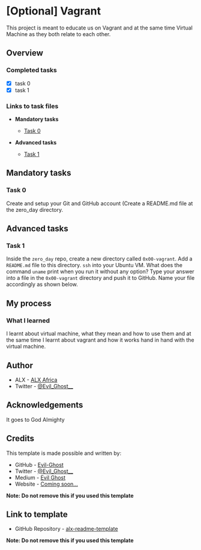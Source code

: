 # [Optional] Vagrant

This project is meant to educate us on Vagrant and at the same time Virtual Machine as they both relate to each other.

<!-- Remove this line if you want Table of contents
## Table of contents

 
- [Overview](#overview)
  - [Completed tasks](#completed-tasks)
  - [Links to task files](#links-to-task-files)
    - [Links to other files](#links-to-other-files)
- [Mandatory tasks](#mandatory-tasks)
- [Advanced tasks](#advanced-tasks)
- [My process](#my-process)
  - [Built with](#built-with)
  - [What I learned](#what-i-learned)
- [Author](#author)
- [Acknowledgments](#acknowledgements)
- [Credits](#credits)
- [Link to template](#link-to-template)
remove this line if you removed the one above -->

## Overview

### Completed tasks

- [x] task 0
- [x] task 1

### Links to task files

- **Mandatory tasks**
  - [Task 0][Task 0]

- **Advanced tasks**
  - [Task 1][Task 1]


[Task 0]: ../README.md
[Task 1]: ./0-hello_ubuntu

## Mandatory tasks

### Task 0

Create and setup your Git and GitHub account (Create a README.md file at the zero\_day directory.

## Advanced tasks

### Task 1

Inside the `zero_day` repo, create a new directory called `0x00-vagrant`. Add a `README.md` file to this directory.
`ssh` into your Ubuntu VM. What does the command `uname` print when you run it without any option?
Type your answer into a file in the `0x00-vagrant` directory and push it to GitHub. Name your file accordingly as shown below.

## My process

### What I learned

I learnt about virtual machine, what they mean and how to use them and at the same time I learnt about vagrant and how it works hand in hand with the virtual machine.

## Author

- ALX - [ALX Africa](https://www.alxafrica.com)
- Twitter - [@Evil\_Ghost\_\_](https://www.twitter.com/evil_ghost__)

## Acknowledgements

It goes to God Almighty

## Credits

This template is made possible and written by:
- GitHub - [Evil-Ghost](https://github.com/Evil-Ghost)
- Twitter - [@Evil\_Ghost\_\_](https://www.twitter.com/evil_ghost__)
- Medium - [Evil Ghost](https://medium.com/@evilghost)
- Website - [Coming soon...](#)

**Note: Do not remove this if you used this template**

## Link to template

- GitHub Repository - [alx-readme-template](https://github.com/Evil-Ghost/alx-readme-template)

**Note: Do not remove this if you used this template**
